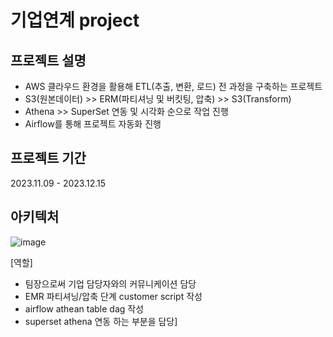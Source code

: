 # 기업연계 project

## 프로젝트 설명
- AWS 클라우드 환경을 활용해 ETL(추출, 변환, 로드) 전 과정을 구축하는 프로젝트
- S3(원본데이터) >> ERM(파티셔닝 및 버킷팅, 압축) >> S3(Transform)
- Athena >> SuperSet 연동 및 시각화 순으로 작업 진행
- Airflow를 통해 프로젝트 자동화 진행

## 프로젝트 기간
2023.11.09 - 2023.12.15

## 아키텍처
![image](https://github.com/yeardream-de-project-team11/project-team11/assets/104144701/599d8a4a-4499-4121-a609-efc6966a3728)

[역할] 

- 팀장으로써 기업 담당자와의 커뮤니케이션 담당
- EMR 파티셔닝/압축 단계 customer script 작성
- airflow athean table dag 작성
- superset athena 연동 하는 부분을 담당]
